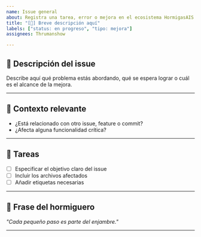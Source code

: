 ```yaml
---
name: Issue general
about: Registra una tarea, error o mejora en el ecosistema HormigasAIS
title: "[🚧] Breve descripción aquí"
labels: ["status: en progreso", "tipo: mejora"]
assignees: Thrumanshow

---
```


## 🧠 Descripción del issue

Describe aquí qué problema estás abordando, qué se espera lograr o cuál es el alcance de la mejora.

---

## 📌 Contexto relevante

- ¿Está relacionado con otro issue, feature o commit?
- ¿Afecta alguna funcionalidad crítica?

---

## 🔧 Tareas

- [ ] Especificar el objetivo claro del issue
- [ ] Incluir los archivos afectados
- [ ] Añadir etiquetas necesarias

---

## 🐜 Frase del hormiguero

*"Cada pequeño paso es parte del enjambre."*

---